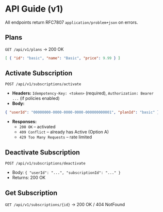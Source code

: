 # API Guide (v1)

All endpoints return RFC7807 `application/problem+json` on errors.

## Plans
`GET /api/v1/plans` → 200 OK
```json
[ { "id": "basic", "name": "Basic", "price": 9.99 } ]
```

## Activate Subscription
`POST /api/v1/subscriptions/activate`
- **Headers:** `Idempotency-Key: <token>` (required), `Authorization: Bearer ...` (if policies enabled)
- **Body:**
```json
{ "userId": "00000000-0000-0000-0000-000000000001", "planId": "basic" }
```
- **Responses:**
  - `200 OK` – activated
  - `409 Conflict` – already has Active (Option A)
  - `429 Too Many Requests` – rate limited

## Deactivate Subscription
`POST /api/v1/subscriptions/deactivate`
- Body: `{ "userId": "...", "subscriptionId": "..." }`
- Returns: 200 OK

## Get Subscription
`GET /api/v1/subscriptions/{id}` → 200 OK / 404 NotFound
